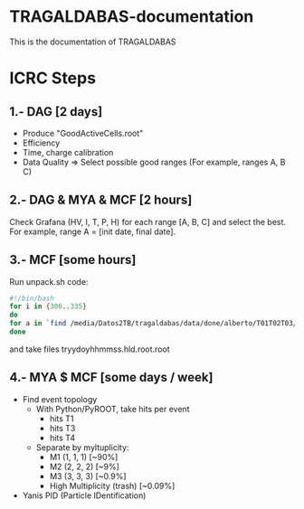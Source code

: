 # TRAGALDABAS-documentation
 This is the documentation of TRAGALDABAS

# ICRC Steps

## 1.- DAG [2 days]

- Produce "GoodActiveCells.root"
- Efficiency
- Time, charge calibration
- Data Quality => Select possible good ranges (For example, ranges A, B C)

## 2.- DAG & MYA & MCF [2 hours]

Check Grafana (HV, I, T, P, H) for each range [A, B, C] and select the best. For example, range A = [init date, final date].

## 3.- MCF [some hours]

Run unpack.sh code:
```bash
#!/bin/bash
for i in {306..335}
do
for a in `find /media/Datos2TB/tragaldabas/data/done/alberto/T01T02T03/20150107/done/ -type f -name tr20$i* -print`; do ./dst_nov2020.sh `basename $a`; done
done
```
and take files tryydoyhhmmss.hld.root.root

## 4.- MYA $ MCF [some days / week]

- Find event topology
    + With Python/PyROOT, take hits per event
        * hits T1
        * hits T3
        * hits T4
    + Separate by myltuplicity:
        * M1 (1, 1, 1) [~90%]
        * M2 (2, 2, 2) [~9%]
        * M3 (3, 3, 3) [~0.9%]
        * High Multiplicity (trash) [~0.09%]
- Yanis PID (Particle IDentification)
